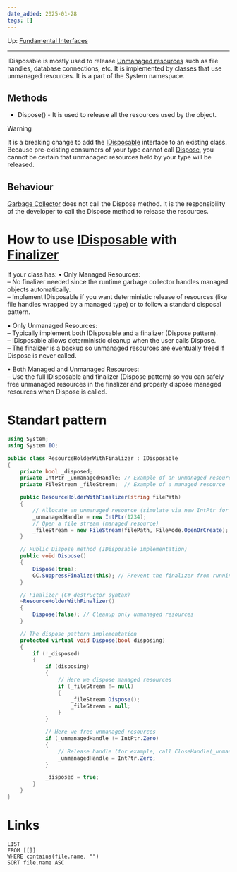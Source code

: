 ```yaml
---
date_added: 2025-01-28
tags: []
---
```

Up: [Fundamental Interfaces](Fundamental%20Interfaces.md)
___
 IDisposable is mostly used to release [Unmanaged resources](Unmanaged%20resources.md) such as file handles, database connections, etc. It is implemented by classes that use unmanaged resources. It is a part of the System namespace.

## Methods
- Dispose() - It is used to release all the resources used by the object.

>[!Warning]
> It is a breaking change to add the [IDisposable](https://learn.microsoft.com/en-us/dotnet/api/system.idisposable) interface to an existing class. Because pre-existing consumers of your type cannot call [Dispose](https://learn.microsoft.com/en-us/dotnet/api/system.idisposable.dispose), you cannot be certain that unmanaged resources held by your type will be released.
## Behaviour
 [Garbage Collector](Garbage%20Collector.md) does not call the Dispose method. It is the responsibility of the developer to call the Dispose method to release the resources.

# How to use [IDisposable](IDisposable.md) with [Finalizer](Finalizer.md)
If your class has:
• Only Managed Resources:  
– No finalizer needed since the runtime garbage collector handles managed objects automatically.  
– Implement IDisposable if you want deterministic release of resources (like file handles wrapped by a managed type) or to follow a standard disposal pattern.

• Only Unmanaged Resources:  
– Typically implement both IDisposable and a finalizer (Dispose pattern).  
– IDisposable allows deterministic cleanup when the user calls Dispose.  
– The finalizer is a backup so unmanaged resources are eventually freed if Dispose is never called.

• Both Managed and Unmanaged Resources:  
– Use the full IDisposable and finalizer (Dispose pattern) so you can safely free unmanaged resources in the finalizer and properly dispose managed resources when Dispose is called.

 

# Standart pattern

```cs
using System;
using System.IO;

public class ResourceHolderWithFinalizer : IDisposable
{
    private bool _disposed;
    private IntPtr _unmanagedHandle; // Example of an unmanaged resource handle
    private FileStream _fileStream;  // Example of a managed resource

    public ResourceHolderWithFinalizer(string filePath)
    {
        // Allocate an unmanaged resource (simulate via new IntPtr for demonstration)
        _unmanagedHandle = new IntPtr(1234); 
        // Open a file stream (managed resource)
        _fileStream = new FileStream(filePath, FileMode.OpenOrCreate);
    }

    // Public Dispose method (IDisposable implementation)
    public void Dispose()
    {
        Dispose(true);
        GC.SuppressFinalize(this); // Prevent the finalizer from running if already disposed
    }

    // Finalizer (C# destructor syntax)
    ~ResourceHolderWithFinalizer()
    {
        Dispose(false); // Cleanup only unmanaged resources
    }

    // The dispose pattern implementation
    protected virtual void Dispose(bool disposing)
    {
        if (!_disposed)
        {
            if (disposing)
            {
                // Here we dispose managed resources
                if (_fileStream != null)
                {
                    _fileStream.Dispose();
                    _fileStream = null;
                }
            }

            // Here we free unmanaged resources
            if (_unmanagedHandle != IntPtr.Zero)
            {
                // Release handle (for example, call CloseHandle(_unmanagedHandle) in Windows API)
                _unmanagedHandle = IntPtr.Zero;
            }

            _disposed = true;
        }
    }
}
```
# Links
```dataview
LIST
FROM [[]]
WHERE contains(file.name, "")
SORT file.name ASC
```
